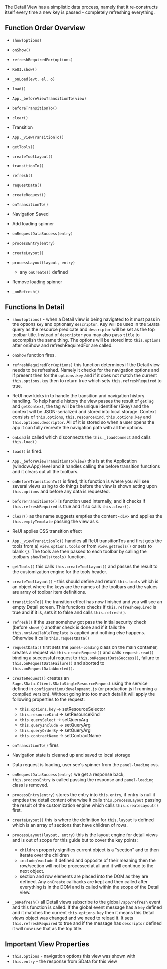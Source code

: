 The Detail View has a simplistic data process, namely that it re-constructs itself every time a new key is passed - completely refreshing everything.

## Function Order Overview
* `show(options)`
* `onShow()`
* `refreshRequiredFor(options)`
* `ReUI.show()`
* `_onLoad(evt, el, o)`
* `load()`
* `App._beforeViewTransitionTo(view)`
* `beforeTransitionTo()`
* `clear()`
* Transition
* `App._viewTransitionTo()`
* `getTools()`
* `createToolLayout()`
* `transitionTo()`
* `refresh()`
* `requestData()`
* `createRequest()`
* `onTransitionTo()`
* Navigation Saved
* Add loading spinner
* `onRequestDataSuccess(entry)`
* `processEntry(entry)`
* `createLayout()`
* `processLayout(layout, entry)`
   * any `onCreate()` defined
* Remove loading spinner

* `_onRefresh()`

## Functions In Detail

* `show(options)` - when a Detail view is being navigated to it must pass in the options `key` and optionally `descriptor`. Key will be used in the SData query as the resource predicate and `descriptor` will be set as the top toolbar title. Instead of `descriptor` you may also pass `title` to accomplish the same thing. The options will be stored into `this.options` after onShow and refreshRequiredFor are called.

* `onShow` function fires.

* `refreshRequiredFor(options)` this function determines if the Detail view needs to be refreshed. Namely it checks for the navigation options and if present then for the `options.key` and if it does not match the current `this.options.key` then to return true which sets `this.refreshRequired` to true.

* ReUI now kicks in to handle the transition and navigation history handling. To help handle history the view passes the result of `getTag` and `getContext`, the tag will be the unique identifier ($key) and the context will be JSON-serialized and stored into local storage. Context consists of `this.options`, `this.resourceKind`, `this.options.key` and `this.options.descriptor`. All of it is stored so when a user opens the app it can fully recreate the navigation path with all the options.

* `onLoad` is called which disconnects the `this._loadConnect` and calls `this.load()`

* `load()` is fired.

* `App._beforeViewTransitionTo(view)` this is at the Application (window.App) level and it handles calling the before transition functions and it clears out all the toolbars.

* `onBeforeTransitionTo()` is fired, this function is where you will see several views using to do things before the view is shown acting upon `this.options` and before any data is requested.

* `beforeTransitionTo()` is function used internally, and it checks if `this.refreshRequired` is true and if so calls `this.clear()`.

* `clear()` as the name suggests empties the content `<div>` and applies the `this.emptyTemplate` passing the view as `$`.

* ReUI applies CSS transition effect

* `App._viewTransitionTo()` handles all ReUI transitionTos and first gets the tools from a) `view.options.tools` or from `view.getTools()` or sets to blank `{}`. The tools are then passed to each toolbar by calling the toolbars `showTools(tools)` function.

* `getTools()` this calls `this.createToolLayout()` and passes the result to the customization engine for the tools header.

* `createToolLayout()` - this should define and return `this.tools` which is an object where the keys are the names of the toolbars and the values are array of toolbar item definitions.

* `transitionTo()` the transition effect has now finished and you will see an empty Detail screen. This functions checks if `this.refreshRequired` is true and if it is, sets it to false and calls `this.refresh()`.

* `refresh()` if the user somehow got pass the initial security check (before `show()`) another check is done and if it fails the `this.notAvailableTemplate` is applied and nothing else happens. Otherwise it calls `this.requestData()`

* `requestData()` first sets the `panel-loading` class on the main container, creates a request via `this.createRequest()` and calls `request.read()` binding a successful request to `this.onRequestDataSuccess()`, failure to `this.onRequestDataFailure()` and aborted to `this.onRequestDataAborted()`.

* `createRequest()` creates an `Sage.SData.Client.SDataSingleResourceRequest` using the service defined in `configuration/development.js` (or production.js if running a compiled version). Without going into too much detail it will apply the following properties to the request:

   * `this.options.key` -> setResourceSelector
   * `this.resourceKind` -> setResourceKind
   * `this.querySelect` -> setQueryArg
   * `this.queryInclude` -> setQueryArg
   * `this.queryOrderBy` -> setQueryArg
   * `this.contractName` -> setContractName

* `onTransitionTo()` fires

* Navigation state is cleaned up and saved to local storage

* Data request is loading, user see's spinner from the `panel-loading` css.

* `onRequestDataSuccess(entry)` we get a response back, `this.processEntry` is called passing the response and `panel-loading` class is removed.

* `processEntry(entry)` stores the entry into `this.entry`, if entry is null it empties the detail content otherwise it calls `this.processLayout` passing the result of the customization engine which calls `this.createLayout()` first.

* `createLayout()` this is where the definition for `this.layout` is defined which is an array of sections that have children of rows.

* `processLayout(layout, entry)` this is the layout engine for detail views and is out of scope for this guide but to cover the key points:
   * `children` property signifies current object is a "section" and to then iterate over the children
   * `include/exclude` if defined and opposite of their meaning then the row/section will not be processed at all and it will continue to the next object.
   * section and row elements are placed into the DOM as they are defined. Any `onCreate` callbacks are kept and then called after everything is in the DOM and is called within the scope of the Detail view.


* `_onRefresh()` all Detail views subscribe to the global `/app/refresh` event and this function is called. If the global event message has a `key` defined and it matches the current `this.options.key` then it means this Detail views object was changed and we need to reload it. It sets `this.refreshRequired` to true and if the message has `descriptor` defined it will now use that as the top title.

## Important View Properties

* `this.options` - navigation options this view was shown with
* `this.entry` - the response from SData for this view
